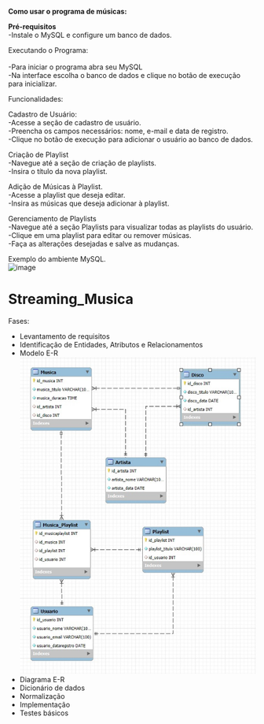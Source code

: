 **Como usar o programa de músicas:**<br>

**Pré-requisitos<br>**
-Instale o MySQL e configure um banco de dados.<br>

Executando o Programa:<br><br>
-Para iniciar o programa abra seu MySQL<br>
-Na interface escolha o banco de dados e clique no botão de execução para inicializar.<br>

Funcionalidades:<br>

Cadastro de Usuário:<br>
-Acesse a seção de cadastro de usuário.<br>
-Preencha os campos necessários: nome, e-mail e data de registro.<br>
-Clique no botão de execução para adicionar o usuário ao banco de dados.<br>


Criação de Playlist<br>
-Navegue até a seção de criação de playlists.<br>
-Insira o título da nova playlist.<br>

Adição de Músicas à Playlist.<br>
-Acesse a playlist que deseja editar.<br>
-Insira as músicas que deseja adicionar à playlist.<br>

Gerenciamento de Playlists<br>
-Navegue até a seção Playlists para visualizar todas as playlists do usuário.<br>
-Clique em uma playlist para editar ou remover músicas.<br>
-Faça as alterações desejadas e salve as mudanças.<br>

Exemplo do ambiente MySQL.<br>
![image](https://github.com/user-attachments/assets/6135fa3f-a0d3-4151-a295-5956d5c70503)


# Streaming_Musica
Fases:
- Levantamento de requisitos
- Identificação de Entidades, Atributos e Relacionamentos
- Modelo E-R
  ![Diagrama](https://github.com/DehAraujo/Streaming_Musica/blob/main/Diagrama.jpg?raw=true)
- Diagrama E-R
- Dicionário de dados
- Normalização
- Implementação
- Testes básicos
